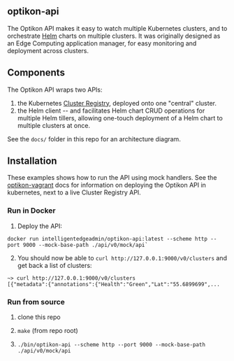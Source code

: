 ## optikon-api


The Optikon API makes it easy to watch multiple Kubernetes clusters, and to orchestrate [Helm](https://www.helm.sh/) charts on multiple clusters.
It was originally designed as an Edge Computing application manager, for easy monitoring and deployment across clusters.

## Components

The Optikon API wraps two APIs:
1. the Kubernetes [Cluster Registry](https://github.com/kubernetes/cluster-registry/blob/master/docs/userguide.md), deployed onto one "central" cluster.
2. the Helm client -- and facilitates Helm chart CRUD operations for multiple Helm tillers, allowing one-touch deployment of a Helm chart to multiple clusters at once.

See the `docs/` folder in this repo for an architecture diagram.

## Installation

These examples shows how to run the API using mock handlers. See the [optikon-vagrant](https://github.com/optikon/optikon-vagrant) docs for information on deploying the Optikon API in kubernetes, next to a live Cluster Registry API.

### Run in Docker

1. Deploy the API:

```
docker run intelligentedgeadmin/optikon-api:latest --scheme http --port 9000 --mock-base-path ./api/v0/mock/api`
```

2. You should now be able to `curl http://127.0.0.1:9000/v0/clusters` and get back a list of clusters:

```
~> curl http://127.0.0.1:9000/v0/clusters
[{"metadata":{"annotations":{"Health":"Green","Lat":"55.6899699",...
```


### Run from source

1. clone this repo

2. `make` (from repo root)

3. `./bin/optikon-api --scheme http --port 9000 --mock-base-path ./api/v0/mock/api`
